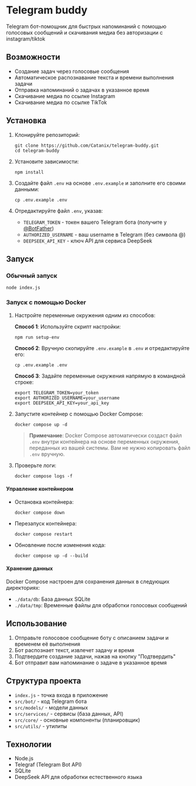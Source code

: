 # Telegram buddy

Telegram бот-помощник для быстрых напоминаний с помощью голосовых сообщений и скачивания медиа без авторизации с instagram/tiktok

## Возможности

- Создание задач через голосовые сообщения
- Автоматическое распознавание текста и времени выполнения задачи
- Отправка напоминаний о задачах в указанное время
- Скачивание медиа по ссылке Instagram
- Скачивание медиа по ссылке TikTok


## Установка

1. Клонируйте репозиторий:
   ```
   git clone https://github.com/Catanix/telegram-buddy.git
   cd telegram-buddy
   ```

2. Установите зависимости:
   ```
   npm install
   ```

3. Создайте файл `.env` на основе `.env.example` и заполните его своими данными:
   ```
   cp .env.example .env
   ```

4. Отредактируйте файл `.env`, указав:
   - `TELEGRAM_TOKEN` - токен вашего Telegram бота (получите у [@BotFather](https://t.me/BotFather))
   - `AUTHORIZED_USERNAME` - ваш username в Telegram (без символа @)
   - `DEEPSEEK_API_KEY` - ключ API для сервиса DeepSeek

## Запуск

### Обычный запуск

```
node index.js
```

### Запуск с помощью Docker

1. Настройте переменные окружения одним из способов:

   **Способ 1**: Используйте скрипт настройки:
   ```
   npm run setup-env
   ```

   **Способ 2**: Вручную скопируйте `.env.example` в `.env` и отредактируйте его:
   ```
   cp .env.example .env
   ```

   **Способ 3**: Задайте переменные окружения напрямую в командной строке:
   ```
   export TELEGRAM_TOKEN=your_token
   export AUTHORIZED_USERNAME=your_username
   export DEEPSEEK_API_KEY=your_api_key
   ```

2. Запустите контейнер с помощью Docker Compose:
   ```
   docker compose up -d
   ```

   > **Примечание**: Docker Compose автоматически создаст файл `.env` внутри контейнера на основе переменных окружения, 
   > переданных из вашей системы. Вам не нужно копировать файл `.env` вручную.

3. Проверьте логи:
   ```
   docker compose logs -f
   ```

#### Управление контейнером

- Остановка контейнера:
  ```
  docker compose down
  ```

- Перезапуск контейнера:
  ```
  docker compose restart
  ```

- Обновление после изменения кода:
  ```
  docker compose up -d --build
  ```

#### Хранение данных

Docker Compose настроен для сохранения данных в следующих директориях:
- `./data/db`: База данных SQLite
- `./data/tmp`: Временные файлы для обработки голосовых сообщений

## Использование

1. Отправьте голосовое сообщение боту с описанием задачи и временем её выполнения
2. Бот распознает текст, извлечет задачу и время
3. Подтвердите создание задачи, нажав на кнопку "Подтвердить"
4. Бот отправит вам напоминание о задаче в указанное время

## Структура проекта

- `index.js` - точка входа в приложение
- `src/bot/` - код Telegram бота
- `src/models/` - модели данных
- `src/services/` - сервисы (база данных, API)
- `src/core/` - основные компоненты (планировщик)
- `src/utils/` - утилиты

## Технологии

- Node.js
- Telegraf (Telegram Bot API)
- SQLite
- DeepSeek API для обработки естественного языка
